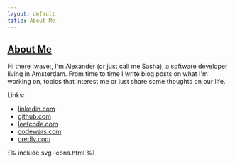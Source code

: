 ```yaml
---
layout: default
title: About Me
---
```

<div class="row-fluid segment">
	<h2 class="small"><a href="{{ page.url }}">About Me</a></h2>
	<div>
		Hi there :wave:, I'm Alexander (or just call me Sasha), a software developer living in Amsterdam. From time to time I write blog posts on what I'm working on, topics that interest me or just share some thoughts on our life.
	</div>
</div>

Links:

* [linkedin.com](https://linkedin.com/in/sashasyedin)
* [github.com](https://github.com/sashasyedin)
* [leetcode.com](https://leetcode.com/u/sashasyedin)
* [codewars.com](https://codewars.com/users/sashasyedin)
* [credly.com](https://www.credly.com/users/sashasyedin)

<div class="contacts">
	{% include svg-icons.html %}
</div>
